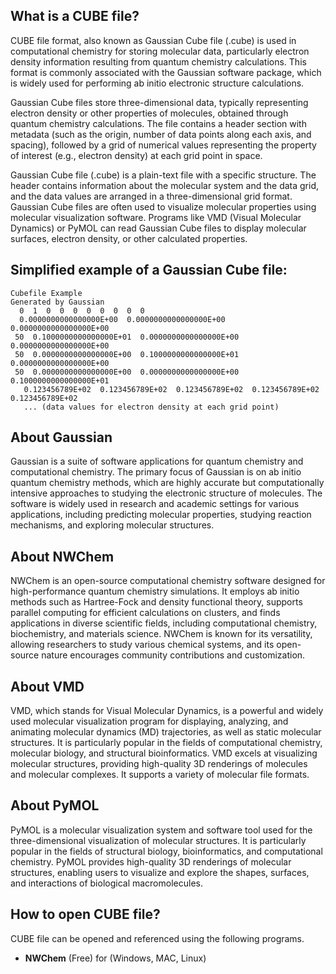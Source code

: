 ## What is a CUBE file?

CUBE file format, also known as Gaussian Cube file (.cube) is used in computational chemistry for storing molecular data, particularly electron density information resulting from quantum chemistry calculations. This format is commonly associated with the Gaussian software package, which is widely used for performing ab initio electronic structure calculations.

Gaussian Cube files store three-dimensional data, typically representing electron density or other properties of molecules, obtained through quantum chemistry calculations. The file contains a header section with metadata (such as the origin, number of data points along each axis, and spacing), followed by a grid of numerical values representing the property of interest (e.g., electron density) at each grid point in space. 

Gaussian Cube file (.cube) is a plain-text file with a specific structure. The header contains information about the molecular system and the data grid, and the data values are arranged in a three-dimensional grid format. Gaussian Cube files are often used to visualize molecular properties using molecular visualization software. Programs like VMD (Visual Molecular Dynamics) or PyMOL can read Gaussian Cube files to display molecular surfaces, electron density, or other calculated properties.

## Simplified example of a Gaussian Cube file:

```
Cubefile Example
Generated by Gaussian
  0  1  0  0  0  0  0  0  0  0
  0.0000000000000000E+00  0.0000000000000000E+00  0.0000000000000000E+00
 50  0.1000000000000000E+01  0.0000000000000000E+00  0.0000000000000000E+00
 50  0.0000000000000000E+00  0.1000000000000000E+01  0.0000000000000000E+00
 50  0.0000000000000000E+00  0.0000000000000000E+00  0.1000000000000000E+01
   0.123456789E+02  0.123456789E+02  0.123456789E+02  0.123456789E+02  0.123456789E+02
   ... (data values for electron density at each grid point)

```

## About Gaussian

Gaussian is a suite of software applications for quantum chemistry and computational chemistry. The primary focus of Gaussian is on ab initio quantum chemistry methods, which are highly accurate but computationally intensive approaches to studying the electronic structure of molecules. The software is widely used in research and academic settings for various applications, including predicting molecular properties, studying reaction mechanisms, and exploring molecular structures.

## About NWChem

NWChem is an open-source computational chemistry software designed for high-performance quantum chemistry simulations. It employs ab initio methods such as Hartree-Fock and density functional theory, supports parallel computing for efficient calculations on clusters, and finds applications in diverse scientific fields, including computational chemistry, biochemistry, and materials science. NWChem is known for its versatility, allowing researchers to study various chemical systems, and its open-source nature encourages community contributions and customization.

## About VMD

VMD, which stands for Visual Molecular Dynamics, is a powerful and widely used molecular visualization program for displaying, analyzing, and animating molecular dynamics (MD) trajectories, as well as static molecular structures. It is particularly popular in the fields of computational chemistry, molecular biology, and structural bioinformatics. VMD excels at visualizing molecular structures, providing high-quality 3D renderings of molecules and molecular complexes. It supports a variety of molecular file formats.

## About PyMOL

PyMOL is a molecular visualization system and software tool used for the three-dimensional visualization of molecular structures. It is particularly popular in the fields of structural biology, bioinformatics, and computational chemistry. PyMOL provides high-quality 3D renderings of molecular structures, enabling users to visualize and explore the shapes, surfaces, and interactions of biological macromolecules.

## How to open CUBE file?

CUBE file can be opened and referenced using the following programs.

- **NWChem** (Free) for (Windows, MAC, Linux)


